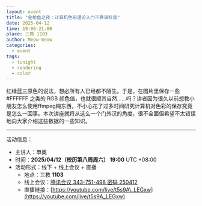 ```yaml
---
layout: event
title: "金枪鱼之夜：计算机色彩理论入门不靠谱科普"
date: 2025-04-12
time: 19:00-21:00
place: 三教 1103
author: Meow-meow
categories:
  - event
tags:
  - tunight
  - rendering
  - color
---
```


红绿蓝三原色的说法，想必所有人已经都不陌生。于是，在图片里保存一些 #FFFFFF 之类的 RGB 颜色值，也就很顺其自然……吗？讲者因为很久以前想教小朋友怎么使用ffmpeg糊东西，不小心花了过多时间研究计算机对色彩的保存究竟是怎么一回事。本次讲座就将从这么一个门外汉的角度，很不全面但希望不太错误地向大家介绍这些数据的一些知识。

---

活动信息：

* 主讲人：申奥
* 时间：**2025/04/12（校历第八周周六） 19:00** UTC +08:00
* 活动形式：线下 + 线上会议 + 直播
  * 地点：三教 **1103**
  * 线上会议：[腾讯会议 343-751-498 密码 250412](https://meeting.tencent.com/dm/zEkWL3u8Gabh)
  * 直播链接：[https://youtube.com/live/t5s9A\_LEGxw](https://youtube.com/live/t5s9A_LEGxw)
